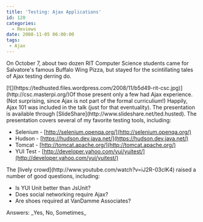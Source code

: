 ```yaml
---
title: 'Testing: Ajax Applications'
id: 120
categories:
  - Reviews
date: 2008-11-05 06:00:00
tags:
 - Ajax
---
```


On October 7, about two dozen RIT Computer Science students came for Salvatore's famous Buffalo Wing Pizza, but stayed for the scintillating tales of Ajax testing derring do.
<div>[![](https://tedhusted.files.wordpress.com/2008/11/b5d49-rit-csc.jpg)](http://csc.masterpi.org/)Of those present only a few had Ajax experience. (Not surprising, since Ajax is not part of the formal curriculium!) Happily, Ajax 101 was included in the talk (just for that eventuality). The presentation is available through [SlideShare](http://www.slideshare.net/ted.husted). The presentation covers several of my favorite testing tools, including:</div>

*   Selenium - [http://selenium.openqa.org/](http://selenium.openqa.org/)
*   Hudson - [https://hudson.dev.java.net/](https://hudson.dev.java.net/)
*   Tomcat - [http://tomcat.apache.org/](http://tomcat.apache.org/)
*   YUI Test - [http://developer.yahoo.com/yui/yuitest/](http://developer.yahoo.com/yui/yuitest/)
<div>The [lively crowd](http://www.youtube.com/watch?v=iJ2R-03clK4) raised a number of good questions, including:</div>

*   Is YUI Unit better than JsUnit?
*   Does social networking require Ajax?
*   Are shoes required at VanDamme Associates?
<div>Answers: _Yes, No, Sometimes_</div>
